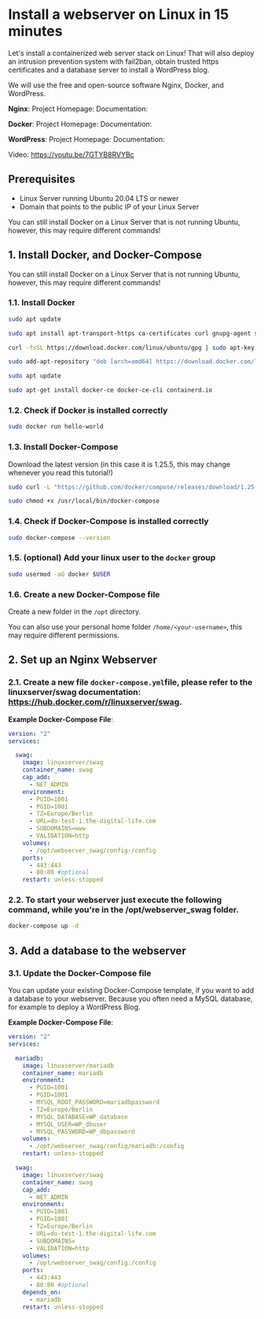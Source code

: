 # Install a webserver on Linux in 15 minutes
Let's install a containerized web server stack on Linux! That will also deploy an intrusion prevention system with fail2ban, obtain trusted https certificates and a database server to install a WordPress blog.

We will use the free and open-source software Nginx, Docker, and WordPress.

**Nginx**:
Project Homepage: 
Documentation: 

**Docker**:
Project Homepage: 
Documentation: 

**WordPress**:
Project Homepage: 
Documentation: 

Video: https://youtu.be/7GTYB8RVYBc

## Prerequisites

- Linux Server running Ubuntu 20.04 LTS or newer
- Domain that points to the public IP of your Linux Server

You can still install Docker on a Linux Server that is not running Ubuntu, however, this may require different commands!

## 1. Install Docker, and Docker-Compose

You can still install Docker on a Linux Server that is not running Ubuntu, however, this may require different commands!

### 1.1. Install Docker
```bash
sudo apt update

sudo apt install apt-transport-https ca-certificates curl gnupg-agent software-properties-common

curl -fsSL https://download.docker.com/linux/ubuntu/gpg | sudo apt-key add -

sudo add-apt-repository "deb [arch=amd64] https://download.docker.com/linux/ubuntu $(lsb_release -cs) stable"

sudo apt update

sudo apt-get install docker-ce docker-ce-cli containerd.io
```

### 1.2. Check if Docker is installed correctly
```bash
sudo docker run hello-world
```

### 1.3. Install Docker-Compose

Download the latest version (in this case it is 1.25.5, this may change whenever you read this tutorial!)

```bash
sudo curl -L "https://github.com/docker/compose/releases/download/1.25.5/docker-compose-$(uname -s)-$(uname -m)" -o /usr/local/bin/docker-compose

sudo chmod +x /usr/local/bin/docker-compose
```

### 1.4. Check if Docker-Compose is installed correctly
```bash
sudo docker-compose --version
```

### 1.5. (optional) Add your linux user to the `docker` group
```bash
sudo usermod -aG docker $USER
```

### 1.6. Create a new Docker-Compose file

Create a new folder in the `/opt` directory.

You can also use your personal home folder `/home/<your-username>`, this may require different permissions.

## 2. Set up an Nginx Webserver

### 2.1. Create a new file `docker-compose.yml`file, please refer to the linuxserver/swag documentation: https://hub.docker.com/r/linuxserver/swag.

**Example Docker-Compose File**:
```yml
version: "2"
services:

  swag:
    image: linuxserver/swag
    container_name: swag
    cap_add:
      - NET_ADMIN
    environment:
      - PUID=1001
      - PGID=1001
      - TZ=Europe/Berlin
      - URL=do-test-1.the-digital-life.com
      - SUBDOMAINS=www
      - VALIDATION=http
    volumes:
      - /opt/webserver_swag/config:/config
    ports:
      - 443:443
      - 80:80 #optional
    restart: unless-stopped
```

### 2.2. To start your webserver just execute the following command, while you're in the /opt/webserver_swag folder.

```bash
docker-compose up -d
```

## 3. Add a database to the webserver

### 3.1. Update the Docker-Compose file

You can update your existing Docker-Compose template, if you want to add a database to your webserver. Because you often need a MySQL database, for example to deploy a WordPress Blog.

**Example Docker-Compose File**:
```yml
version: "2"
services:

  mariadb:
    image: linuxserver/mariadb
    container_name: mariadb
    environment:
      - PUID=1001
      - PGID=1001
      - MYSQL_ROOT_PASSWORD=mariadbpassword
      - TZ=Europe/Berlin
      - MYSQL_DATABASE=WP_database
      - MYSQL_USER=WP_dbuser
      - MYSQL_PASSWORD=WP_dbpassword
    volumes:
      - /opt/webserver_swag/config/mariadb:/config
    restart: unless-stopped

  swag:
    image: linuxserver/swag
    container_name: swag
    cap_add:
      - NET_ADMIN
    environment:
      - PUID=1001
      - PGID=1001
      - TZ=Europe/Berlin
      - URL=do-test-1.the-digital-life.com
      - SUBDOMAINS=
      - VALIDATION=http
    volumes:
      - /opt/webserver_swag/config:/config
    ports:
      - 443:443
      - 80:80 #optional
    depends_on:
      - mariadb
    restart: unless-stopped
```